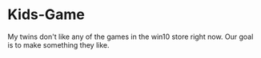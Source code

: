 # Kids-Game
My twins don't like any of the games in the win10 store right now.  Our goal is to make something they like.
